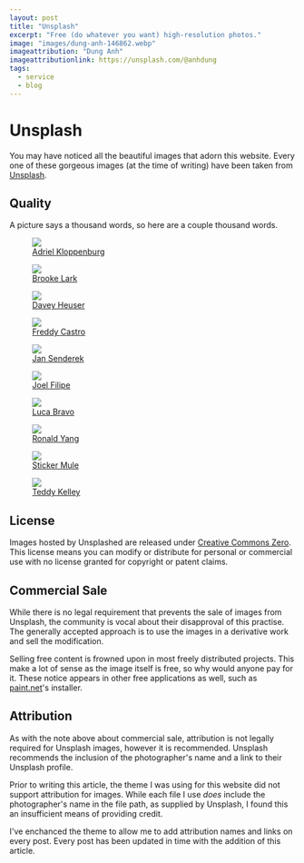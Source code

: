 ```yaml
---
layout: post
title: "Unsplash"
excerpt: "Free (do whatever you want) high-resolution photos."
image: "images/dung-anh-146862.webp"
imageattribution: "Dung Anh"
imageattributionlink: https://unsplash.com/@anhdung
tags:
  - service
  - blog
---
```


# Unsplash

You may have noticed all the beautiful images that adorn this website.
Every one of these gorgeous images (at the time of writing) have been taken from [Unsplash](https://unsplash.com/).

## Quality

A picture says a thousand words, so here are a couple thousand words.

<figure>
  <img src="/images/adriel-kloppenburg-14828.webp">
  <figcaption><a href="https://unsplash.com/@adriel">Adriel Kloppenburg</a></figcaption>
</figure>
<figure>
  <img src="/images/brooke-lark-158019.webp">
  <figcaption><a href="https://unsplash.com/@brookelark">Brooke Lark</a></figcaption>
</figure>
<figure>
  <img src="/images/davey-heuser-341.webp">
  <figcaption><a href="https://unsplash.com/@daveyheuser">Davey Heuser</a></figcaption>
</figure>
<figure>
  <img src="/images/freddy-castro-133326.webp">
  <figcaption><a href="https://unsplash.com/@readysetfreddy">Freddy Castro</a></figcaption>
</figure>
<figure>
  <img src="/images/jan-senderek-193369.webp">
  <figcaption><a href="https://unsplash.com/@jansenderek">Jan Senderek</a></figcaption>
</figure>
<figure>
  <img src="/images/joel-filipe-176182.webp">
  <figcaption><a href="https://unsplash.com/@joelfilip">Joel Filipe</a></figcaption>
</figure>
<figure>
  <img src="/images/luca-bravo-183132.webp">
  <figcaption><a href="https://unsplash.com/@lucabravo">Luca Bravo</a></figcaption>
</figure>
<figure>
  <img src="/images/ronald-yang-21762.webp">
  <figcaption><a href="https://unsplash.com/@ronzyang">Ronald Yang</a></figcaption>
</figure>
<figure>
  <img src="/images/sticker-mule-197268.webp">
  <figcaption><a href="https://unsplash.com/@stickermule">Sticker Mule</a></figcaption>
</figure>
<figure>
  <img src="/images/teddy-kelley-65942.webp">
  <figcaption><a href="https://unsplash.com/@teddykelley">Teddy Kelley</a></figcaption>
</figure>

## License

Images hosted by Unsplashed are released under [Creative Commons Zero](https://tldrlegal.com/license/creative-commons-cc0-1.0-universal).
This license means you can modify or distribute for personal or commercial use with no license granted for copyright or patent claims.

## Commercial Sale

While there is no legal requirement that prevents the sale of images from Unsplash, the community is vocal about their disapproval of this practise.
The generally accepted approach is to use the images in a derivative work and sell the modification.

Selling free content is frowned upon in most freely distributed projects.
This make a lot of sense as the image itself is free, so why would anyone pay for it.
These notice appears in other free applications as well, such as [paint.net](http://www.getpaint.net/index.html)'s installer.

## Attribution

As with the note above about commercial sale, attribution is not legally required for Unsplash images, however it is recommended.
Unsplash recommends the inclusion of the photographer's name and a link to their Unsplash profile.

Prior to writing this article, the theme I was using for this website did not support attribution for images.
While each file I use *does* include the photographer's name in the file path, as supplied by Unsplash, I found this an insufficient means of providing credit.

I've enchanced the theme to allow me to add attribution names and links on every post.
Every post has been updated in time with the addition of this article.
